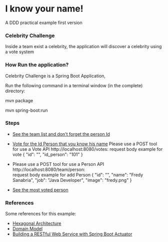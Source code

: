 # I know your name!
A DDD practical example first version
### Celebrity Challenge
Inside a team exist a celebrity, the application will discover a celebrity using a vote system

### How Run the application?
Celebrity Challenge is a Spring Boot Application,

Run the following command in a terminal window (in the complete) directory:

mvn package

mvn spring-boot:run

### Steps
* [See the team list and don't forget the person Id](http://localhost:8080/team)
* [Vote for the Id Person that you know his name](http://localhost:8080/votes)
Please use a POST tool for use a Vote API http://localhost:8080/votes: 
request body example for vote {
                       "id": "",
                       "id_person": "101"
                     }
                     
 
 * Please use a POST tool for use a Person API http://localhost:8080/team/person:                    
request body example for add Person {
                                    	"id": "",
                                    	"name": "Fredy Sanabria",
                                    	"job": "Java Developer",
                                    	"image": "fredy.png"
                                    }       
* [See the most voted person](http://localhost:8080/celebrityInTeam)


### References
Some references for this example:

* [Hexagonal Architecture](https://codely.tv/blog/screencasts/arquitectura-hexagonal-ddd/)
* [Domain Model](https://dev.to/colaru/creating-a-domain-model-rapidly-with-java-and-spring-boot-i85)
* [Building a RESTful Web Service with Spring Boot Actuator](https://spring.io/guides/gs/actuator-service/)

